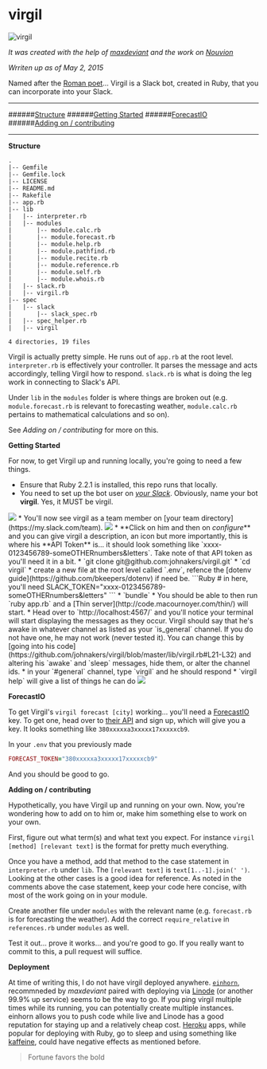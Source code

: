 # virgil

![virgil](http://i.imgur.com/Nw9BRQg.png)

*It was created with the help of [maxdeviant](https://github.com/maxdeviant?tab=repositories) and the work on [Nouvion](https://github.com/merveilles/nouvion)*

*Wrriten up as of May 2, 2015*

Named after the [Roman poet](http://en.wikipedia.org/wiki/Virgil)... Virgil is a Slack bot, created in Ruby, that you can incorporate into your Slack.

<hr>

######<a href='#structure'>Structure</a>
######<a href='#started'>Getting Started</a>
######<a href='#forecast'>ForecastIO</a>
######<a href='#contributing'>Adding on / contributing</a>

<hr>

**<a name='structure'>Structure</a>**

```Shell
.
|-- Gemfile
|-- Gemfile.lock
|-- LICENSE
|-- README.md
|-- Rakefile
|-- app.rb
|-- lib
|   |-- interpreter.rb
|   |-- modules
|       |-- module.calc.rb
|       |-- module.forecast.rb
|       |-- module.help.rb
|       |-- module.pathfind.rb
|       |-- module.recite.rb
|       |-- module.reference.rb
|       |-- module.self.rb
|       |-- module.whois.rb
|   |-- slack.rb
|   |-- virgil.rb
|-- spec
|   |-- slack
|       |-- slack_spec.rb
|   |-- spec_helper.rb
|   |-- virgil

4 directories, 19 files
```

Virgil is actually pretty simple. He runs out of `app.rb` at the root level. `interpreter.rb` is effectively your controller. It parses the message and acts accordingly, telling Virgil how to respond. `slack.rb` is what is doing the leg work in connecting to Slack's API.

Under `lib` in the `modules` folder is where things are broken out (e.g. `module.forecast.rb` is relevant to forecasting weather, `module.calc.rb` pertains to mathematical calculations and so on).

See *Adding on / contributing* for more on this.

**<a name='started'>Getting Started</a>**

For now, to get Virgil up and running locally, you're going to need a few things.

* Ensure that Ruby 2.2.1 is installed, this repo runs that locally.
* You need to set up the bot user on *[your Slack](https://my.slack.com/services/new/bot)*. Obviously, name your bot **virgil**. Yes, it MUST be virgil.
<img src='http://i.imgur.com/OquylQM.png' />
* You'll now see virgil as a team member on [your team directory](https://my.slack.com/team).
<img src='http://i.imgur.com/Q88caPd.png' />
* **Click on him and then on <i>configure</i>** and you can give virgil a description, an icon but more importantly, this is where his **API Token** is... it should look something like `xxxx-0123456789-someOTHERnumbers&letters`. Take note of that API token as you'll need it in a bit.
* `git clone git@github.com:johnakers/virgil.git`
* `cd virgil`
* create a new file at the root level called `.env`, refence the [dotenv guide](https://github.com/bkeepers/dotenv) if need be.
```Ruby
# in here, you'll need
SLACK_TOKEN="xxxx-0123456789-someOTHERnumbers&letters"
```
* `bundle`
* You should be able to then run `ruby app.rb` and a [Thin server](http://code.macournoyer.com/thin/) will start.
* Head over to `http://localhost:4567/` and you'll notice your terminal will start displaying the messages as they occur. Virgil should say that he's awake in whatever channel as listed as your `is_general` channel. If you do not have one, he may not work (never tested it). You can change this by [going into his code](https://github.com/johnakers/virgil/blob/master/lib/virgil.rb#L21-L32) and altering his `awake` and `sleep` messages, hide them, or alter the channel ids.
* in your `#general` channel, type `virgil` and he should respond
* `virgil help` will give a list of things he can do
<img src='http://i.imgur.com/fIZq00v.png' />

**<a name='forecast'>ForecastIO</a>**

To get Virgil's `virgil forecast [city]` working... you'll need a [ForecastIO](http://forecast.io/) key. To get one, head over to [their API](https://developer.forecast.io/) and sign up, which will give you a key. It looks something like `380xxxxxa3xxxxx17xxxxxcb9`.

In your `.env` that you previously made
```Ruby
FORECAST_TOKEN="380xxxxxa3xxxxx17xxxxxcb9"
```

And you should be good to go.

**<a name='contributing'>Adding on / contributing</a>**

Hypothetically, you have Virgil up and running on your own. Now, you're wondering how to add on to him or, make him something else to work on your own.

First, figure out what term(s) and what text you expect. For instance `virgil [method] [relevant text]` is the format for pretty much everything.

Once you have a method, add that method to the case statement in `interpreter.rb` under `lib`. The `[relevant text]` is `text[1..-1].join(' ')`. Looking at the other cases is a good idea for reference. As noted in the comments above the case statement, keep your code here concise, with most of the work going on in your module.

Create another file under `modules` with the relevant name (e.g. `forecast.rb` is for forecasting the weather). Add the correct `require_relative` in `references.rb` under `modules` as well.

Test it out... prove it works... and you're good to go. If you really want to commit to this, a pull request will suffice.

**<a name='deployment'>Deployment</a>**

At time of writing this, I do not have virgil deployed anywhere. [`einhorn`](https://github.com/stripe/einhorn), recommneded by *maxdeviant* paired with deploying via [Linode](https://www.linode.com/) (or another 99.9% up service) seems to be the way to go. If you ping virgil multiple times while its running, you can potentially create multiple instances. einhorn allows you to push code while live and Linode has a good reputation for staying up and a relatively cheap cost. [Heroku](https://www.heroku.com/) apps, while popular for deploying with Ruby, go to sleep and using something like [kaffeine](http://kaffeine.herokuapp.com/), could have negative effects as mentioned before.

>Fortune favors the bold
